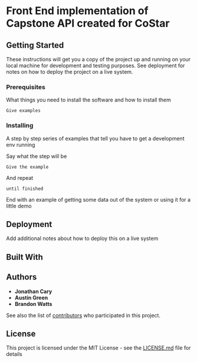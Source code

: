 # Front End implementation of Capstone API created for CoStar

## Getting Started

These instructions will get you a copy of the project up and running on your local machine for development and testing purposes. See deployment for notes on how to deploy the project on a live system.

### Prerequisites

What things you need to install the software and how to install them

```
Give examples
```

### Installing

A step by step series of examples that tell you have to get a development env running

Say what the step will be

```
Give the example
```

And repeat

```
until finished
```

End with an example of getting some data out of the system or using it for a little demo

## Deployment

Add additional notes about how to deploy this on a live system

## Built With

## Authors

* **Jonathan Cary**
* **Austin Green**
* **Brandon Watts**

See also the list of [contributors](https://github.com/brandonwatts/CapstoneFrontEnd/graphs/contributors) who participated in this project.

## License

This project is licensed under the MIT License - see the [LICENSE.md](https://github.com/brandonwatts/CapstoneFrontEnd/blob/master/LICENSE) file for details
